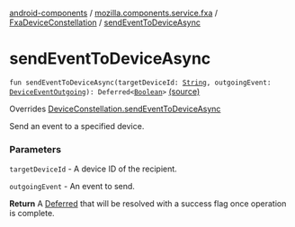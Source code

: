 [android-components](../../index.md) / [mozilla.components.service.fxa](../index.md) / [FxaDeviceConstellation](index.md) / [sendEventToDeviceAsync](./send-event-to-device-async.md)

# sendEventToDeviceAsync

`fun sendEventToDeviceAsync(targetDeviceId: `[`String`](https://kotlinlang.org/api/latest/jvm/stdlib/kotlin/-string/index.html)`, outgoingEvent: `[`DeviceEventOutgoing`](../../mozilla.components.concept.sync/-device-event-outgoing/index.md)`): Deferred<`[`Boolean`](https://kotlinlang.org/api/latest/jvm/stdlib/kotlin/-boolean/index.html)`>` [(source)](https://github.com/mozilla-mobile/android-components/blob/master/components/service/firefox-accounts/src/main/java/mozilla/components/service/fxa/FxaDeviceConstellation.kt#L106)

Overrides [DeviceConstellation.sendEventToDeviceAsync](../../mozilla.components.concept.sync/-device-constellation/send-event-to-device-async.md)

Send an event to a specified device.

### Parameters

`targetDeviceId` - A device ID of the recipient.

`outgoingEvent` - An event to send.

**Return**
A [Deferred](#) that will be resolved with a success flag once operation is complete.

